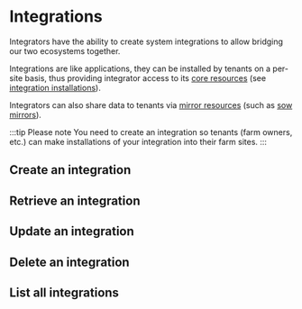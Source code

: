 # Integrations

Integrators have the ability to create system integrations to allow bridging our two ecosystems together.

Integrations are like applications, they can be installed by tenants on a per-site basis, thus providing integrator access to its [core resources](/api/core/introduction.html) (see [integration installations](/api/installations.html)).

Integrators can also share data to tenants via [mirror resources](/api/core/introduction.html) (such as [sow mirrors](/api/mirror/sow-mirrors.html)).

:::tip Please note
You need to create an integration so tenants (farm owners, etc.) can make installations of your integration into their farm sites.
:::

## Create an integration

## Retrieve an integration

## Update an integration

## Delete an integration

## List all integrations
